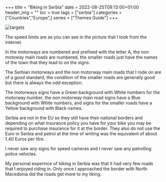 +++
title = "Biking in Serbia"
date = 2022-08-25T08:13:00+01:00
header_img = ""
toc = true
tags = ["serbia"]
categories = ["Countries","Europe",]
series = ["Themes Guide"]
+++

![targets](/img/serbia.jpg)

The speed limits are as you can see in the picture that I took from the internet.

In  the motorways are numbered and prefixed with the letter A, the non motoway main roads are numbered, the smaller roads just have the names of the town that they lead to on the signs.

The Serbian motorways and the non motorway main roads that I rode on are of a good standard, the condition of the smaller roads are generally good but there is always the odd exception.

The motorways signs have a Green background with White numbers for the motorway number, the non motorway main road signs have a Blue background with White numbers, and signs for the smaller roads have a Yellow background with Black names.

Serbia are not in the EU so they still have their national borders and depending on what insurance policy you have for your bike you may be required to purchase insurance for it at the border. They also do not use the Euro in Serbia and petrol at the time of writing was the equivalent of about 1.40 Euros per litre. 

I never saw any signs for speed cameras and I never saw any patrolling police vehicles.

My personal experince of biking in Serbia was that it had very few roads that I enjoyed riding in. Only once I approached the border with North Macedonia did the roads get more to my liking. 